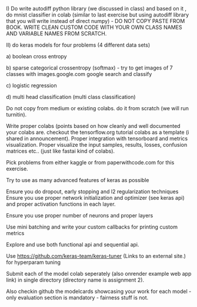 I) Do write autodiff python  library (we discussed in class)  and based on it , do  mnist classifier in colab (similar to last exercise but using autodiff library  that you will write instead of direct numpy) - DO NOT COPY PASTE FROM BOOK. WRITE CLEAN CUSTOM CODE WITH YOUR OWN CLASS NAMES AND VARIABLE NAMES FROM SCRATCH. 

II) do keras models for four problems (4 different data sets)

a) boolean cross entropy

b) sparse categorical crossentropy (softmax) - try to get images of 7 classes with images.google.com google search and classify 

c) logistic regression

d) multi head classification (multi class classification)

Do not copy from medium or existing colabs. do it from scratch (we will run turnitin).

 

Write proper colabs (points based on how cleanly and well documented your colabs are. checkout the tensorflow.org tutorial colabs as a template (i shared in announcement). Proper integration with tensorboard and metrics visualization. Proper visualize the input samples, results, losses, confusion matrices etc.. (just like fastai kind of colabs).

 

Pick problems from either kaggle or from paperwithcode.com for this exercise.

Try to use as many advanced  features of keras as possible 

Ensure you do dropout, early stopping and l2 regularization techniques 
Ensure you use proper network initialization and optimizer (see keras api) and proper activation functions in each layer.

Ensure you use proper number of neurons and proper layers 

Use mini batching and write your custom callbacks for printing custom metrics

Explore and use both functional api and sequential api.

 

Use https://github.com/keras-team/keras-tuner (Links to an external site.) for hyperparam tuning

 

Submit each of the model colab seperately (also onrender example web app link) in single directory (directory name is assignment 2).

 

Also checkin github the modelcards showcasing your work for each model - only evaluation section is mandatory - fairness stuff is not. 

 
